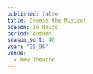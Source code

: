 ```yaml
---
published: false
title: Grease the Musical
season: In House
period: Autumn
season_sort: 40
year: "95_96"
venue:
  - New Theatre
---
```



